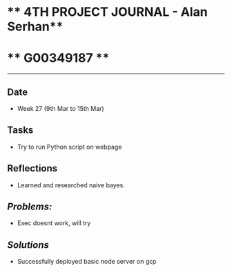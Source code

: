 # ** 4TH PROJECT JOURNAL - Alan Serhan**
# ** G00349187 **
----------------------------------------------------------------------

## **Date**
-	Week 27 (9th Mar to 15th Mar)

## **Tasks**

-	Try to run Python script on webpage

## **Reflections**

-	Learned and researched naive bayes.



## **_Problems:_**

-	Exec doesnt work, will try 

## **_Solutions_**

-   Successfully deployed basic node server on gcp